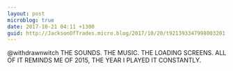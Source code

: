 ```yaml
---
layout: post
microblog: true
date: 2017-10-21 04:11 +1300
guid: http://JacksonOfTrades.micro.blog/2017/10/20/t921393347998003201.html
---
```

@withdrawnwitch THE SOUNDS. THE MUSIC. THE LOADING SCREENS. ALL OF IT REMINDS ME OF 2015, THE YEAR I PLAYED IT CONSTANTLY.
